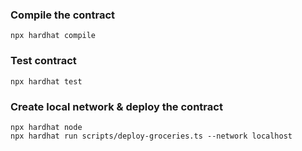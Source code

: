 ### Compile the contract

```
npx hardhat compile
```

### Test contract

```
npx hardhat test
```

### Create local network & deploy the contract

```
npx hardhat node
npx hardhat run scripts/deploy-groceries.ts --network localhost
```
